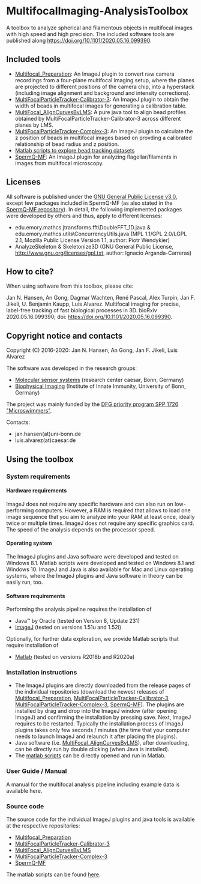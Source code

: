 # MultifocalImaging-AnalysisToolbox
A toolbox to analyze spherical and filamentous objects in multifocal images with high speed and high precision. The included software tools are published along https://doi.org/10.1101/2020.05.16.099390. 

## Included tools
- [Multifocal_Preparation](https://github.com/hansenjn/MultiFocal_Preparation): An ImageJ plugin to convert raw camera recordings from a four-plane multifocal imaging setup, where the planes are projected to different positions of the camera chip, into a hyperstack (including image alignment and background and intensity corrections).
- [MultiFocalParticleTracker-Calibrator-3](https://github.com/hansenjn/MultiFocalParticleTracker-Calibrator-3): An ImageJ plugin to obtain the width of beads in multifocal images for generating a calibration table. 
- [MultiFocal_AlignCurvesByLMS](https://github.com/hansenjn/MultiFocal_AlignCurvesByLMS): A pure java tool to align bead profiles obtained by MultiFocalParticleTracker-Calibrator-3 across different planes by LMS.
- [MultiFocalParticleTracker-Complex-3](https://github.com/hansenjn/MultiFocalParticleTracker-Complex-3): An ImageJ plugin to calculate the z position of beads in multifocal images based on provding a calibrated relationship of bead radius and z position.
- [Matlab scripts to explore bead tracking datasets](https://github.com/hansenjn/MultifocalImaging-AnalysisToolbox/tree/master/Matlab%20scripts)
- [SpermQ-MF](https://github.com/hansenjn/SpermQ-MF): An ImageJ plugin for analyzing flagellar/filaments in images from multifocal microscopy.

## Licenses
All software is published under the [GNU General Public License v3.0](https://github.com/hansenjn/MultifocalImaging-AnalysisToolbox/blob/master/LICENSE), except few packages included in SpermQ-MF (as also stated in the [SpermQ-MF repository](https://github.com/hansenjn/SpermQ-MF)). In detail, the following implemented packages were developed by others and thus, apply to different licenses:
- edu.emory.mathcs.jtransforms.fft\DoubleFFT_1D.java & edu.emory.mathcs.utils\ConcurrencyUtils.java (MPL 1.1/GPL 2.0/LGPL 2.1, Mozilla Public License Version 1.1, author: Piotr Wendykier)
- AnalyzeSkeleton & Skeletonize3D (GNU General Public License, http://www.gnu.org/licenses/gpl.txt, author: Ignacio Arganda-Carreras)

## How to cite?
When using software from this toolbox, please cite:

Jan N. Hansen, An Gong, Dagmar Wachten, René Pascal, Alex Turpin, Jan F. Jikeli, U. Benjamin Kaupp, Luis Alvarez. Multifocal imaging for precise, label-free tracking of fast biological processes in 3D. bioRxiv 2020.05.16.099390; doi: https://doi.org/10.1101/2020.05.16.099390.

## Copyright notice and contacts
Copyright (C) 2016-2020: Jan N. Hansen, An Gong, Jan F. Jikeli, Luis Alvarez

The software was developed in the research groups:
- [Molecular sensor systems](https://www.caesar.de/en/our-research/current-groups/molecular-sensory-systems/research-focus.html) (research center caesar, Bonn, Germany)
- [Biophysical Imaging](http://www.iii.uni-bonn.de/en/wachten_lab/) (Institute of Innate Immunity, University of Bonn, Germany)

The project was mainly funded by the [DFG priority program SPP 1726 "Microswimmers"](https://www.fz-juelich.de/ibi/ibi-5//EN/Leistungen/SPP1726/_node.html).

Contacts: 
- jan.hansen(at)uni-bonn.de
- luis.alvarez(at)caesar.de

## Using the toolbox
### System requirements
#### Hardware requirements
ImageJ does not require any specific hardware and can also run on low-performing computers. However, a RAM is required that allows to load one image sequence that you aim to analyze into your RAM  at least once, ideally twice or multiple times. ImageJ does not require any specific graphics card. The speed of the analysis depends on the processor speed.

#### Operating system
The ImageJ plugins and Java software were developed and tested on Windows 8.1. Matlab scripts were developed and tested on Windows 8.1 and Windows 10. ImageJ and Java is also available for Mac and Linux operating systems, where the ImageJ plugins and Java software in theory can be easily run, too.

#### Software requirements
Performing the analysis pipeline requires the installation of
- Java™ by Oracle (tested on Version 8, Update 231)
- [ImageJ](https://imagej.net/Downloads) (tested on versions 1.51u and 1.52i)

Optionally, for further data exploration, we provide Matlab scripts that require installation of
- [Matlab](https://www.mathworks.com/downloads) (tested on versions R2018b and R2020a)

### Installation instructions
- The ImageJ plugins are directly downloaded from the release pages of the individual repositories (download the newest releases of [Multifocal_Preparation](https://github.com/hansenjn/MultiFocal_Preparation/releases), [MultiFocalParticleTracker-Calibrator-3](https://github.com/hansenjn/MultiFocalParticleTracker-Calibrator-3/releases), [MultiFocalParticleTracker-Complex-3](https://github.com/hansenjn/MultiFocalParticleTracker-Complex-3/releases), [SpermQ-MF](https://github.com/hansenjn/SpermQ-MF/releases)). The plugins are installed by drag and drop into the ImageJ window (after opening ImageJ) and confirming the installation by pressing save. Next, ImageJ requires to be restarted. Typically the installation process of ImageJ plugins takes only few seconds / minutes (the time that your computer needs to launch ImageJ and relaunch it after placing the plugins).
- Java software (i.e. [MultiFocal_AlignCurvesByLMS](https://github.com/hansenjn/MultiFocal_AlignCurvesByLMS/releases)), after downloading, can be directly run by double clicking (when Java is installed).
- The [matlab scripts](https://github.com/hansenjn/MultifocalImaging-AnalysisToolbox/tree/master/Matlab%20scripts) can be directly opened and run in Matlab.

### User Guide / Manual
A manual for the multifocal analysis pipeline including example data is available here.

### Source code
The source code for the individual ImageJ plugins and java tools is available at the respective repositories:
- [Multifocal_Preparation](https://github.com/hansenjn/MultiFocal_Preparation)
- [MultiFocalParticleTracker-Calibrator-3](https://github.com/hansenjn/MultiFocalParticleTracker-Calibrator-3)
- [MultiFocal_AlignCurvesByLMS](https://github.com/hansenjn/MultiFocal_AlignCurvesByLMS)
- [MultiFocalParticleTracker-Complex-3](https://github.com/hansenjn/MultiFocalParticleTracker-Complex-3)
- [SpermQ-MF](https://github.com/hansenjn/SpermQ-MF)

The matlab scripts can be found [here](https://github.com/hansenjn/MultifocalImaging-AnalysisToolbox/tree/master/Matlab%20scripts).
